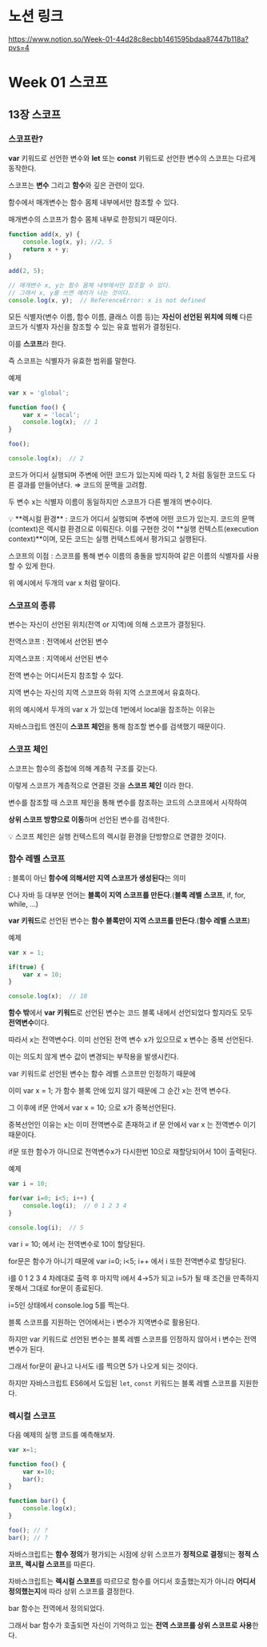 # 노션 링크
https://www.notion.so/Week-01-44d28c8ecbb1461595bdaa87447b118a?pvs=4


# Week 01 스코프

## 13장 스코프

### 스코프란?

**var** 키워드로 선언한 변수와 **let** 또는 **const** 키워드로 선언한 변수의 스코프는 다르게 동작한다.

스코프는 **변수** 그리고 **함수**와 깊은 관련이 있다.

함수에서 매개변수는 함수 몸체 내부에서만 참조할 수 있다.

매개변수의 스코프가 함수 몸체 내부로 한정되기 때문이다.

```jsx
function add(x, y) {
	console.log(x, y); //2, 5
	return x + y;
}

add(2, 5);

// 매개변수 x, y는 함수 몸체 내부에서만 참조할 수 있다.
// 그래서 x, y를 쓰면 에러가 나는 것이다.
console.log(x, y);  // ReferenceError: x is not defined
```

모든 식별자(변수 이름, 함수 이름, 클래스 이름 등)는 **자신이 선언된 위치에 의해** 다른 코드가 식별자 자신을 참조할 수 있는 유효 범위가 결정된다.

이를 **스코프**라 한다.

즉 스코프는 식별자가 유효한 범위를 말한다.

예제

```jsx
var x = 'global';

function foo() {
	var x = 'local';
	console.log(x);  // 1
}

foo();

console.log(x);  // 2
```

코드가 어디서 실행되며 주변에 어떤 코드가 있는지에 따라 1, 2 처럼 동일한 코드도 다른 결과를 만들어낸다. ⇒ 코드의 문맥을 고려함.

두 변수 x는 식별자 이름이 동일하지만 스코프가 다른 별개의 변수이다.

<aside>
💡 **렉시컬 환경** : 코드가 어디서 실행되며 주변에 어떤 코드가 있는지.
코드의 문맥(context)은 렉시컬 환경으로 이뤄진다.
이를 구현한 것이 **실행 컨텍스트(execution context)**이며, 모든 코드는 실행 컨텍스트에서 평가되고 실행된다.

</aside>

스코프의 이점 : 스코프를 통해 변수 이름의 충돌을 방지하여 같은 이름의 식별자를 사용할 수 있게 한다.

위 예시에서 두개의 var x 처럼 말이다.

### 스코프의 종류

변수는 자신이 선언된 위치(전역 or 지역)에 의해 스코프가 결정된다.

전역스코프 : 전역에서 선언된 변수

지역스코프 : 지역에서 선언된 변수

전역 변수는 어디서든지 참조할 수 있다.

지역 변수는 자신의 지역 스코프와 하위 지역 스코프에서 유효하다.

위의 예시에서 두개의 var x 가 있는데 1번에서 local을 참조하는 이유는

자바스크립트 엔진이 **스코프 체인**을 통해 참조할 변수를 검색했기 때문이다.

### 스코프 체인

스코프는 함수의 중첩에 의해 계층적 구조를 갖는다.

이렇게 스코프가 계층적으로 연결된 것을 **스코프 체인** 이라 한다.

변수를 참조할 때 스코프 체인을 통해 변수를 참조하는 코드의 스코프에서 시작하여

**상위 스코프 방향으로 이동**하며 선언된 변수를 검색한다.

<aside>
💡 스코프 체인은 실행 컨텍스트의 렉시컬 환경을 단방향으로 연결한 것이다.

</aside>

### 함수 레벨 스코프

: 블록이 아닌 **함수에 의해서만 지역 스코프가 생성된다**는 의미

C나 자바 등 대부분 언어는 **블록이 지역 스코프를 만든다**.(**블록 레벨 스코프**, if, for, while, …)

**var 키워드**로 선언된 변수는 **함수 블록만이 지역 스코프를 만든다**.(**함수 레벨 스코프**)

예제

```jsx
var x = 1;

if(true) {
	var x = 10;
}

console.log(x);  // 10
```

**함수 밖**에서 **var 키워드**로 선언된 변수는 코드 블록 내에서 선언되었다 할지라도 모두 **전역변수**이다.

따라서 x는 전역변수다. 이미 선언된 전역 변수 x가 있으므로 x 변수는 중복 선언된다.

이는 의도치 않게 변수 값이 변경되는 부작용을 발생시킨다.

var 키워드로 선언된 변수는 함수 레벨 스코프만 인정하기 때문에

이미 var x = 1; 가 함수 블록 안에 있지 않기 때문에 그 순간 x는 전역 변수다.

그 이후에 if문 안에서 var x = 10; 으로 x가 중복선언된다.

중복선언인 이유는 x는 이미 전역변수로 존재하고 if 문 안에서 var x 는 전역변수 이기 때문이다.

if문 또한 함수가 아니므로 전역변수x가 다시한번 10으로 재할당되어서 10이 출력된다.

예제

```jsx
var i = 10;

for(var i=0; i<5; i++) {
	console.log(i);  // 0 1 2 3 4
}

console.log(i);  // 5
```

var i = 10; 에서 i는 전역변수로 10이 할당된다.

for문은 함수가 아니기 때문에 var i=0; i<5; i++ 에서 i 또한 전역변수로 할당된다.

i를 0 1 2 3 4 차례대로 출력 후 마지막 i에서 4→5가 되고 i=5가 될 때 조건을 만족하지 못해서 그대로 for문이 종료된다.

i=5인 상태에서 console.log 5를 찍는다.

블록 스코프를 지원하는 언어에서는 i 변수가 지역변수로 활용된다.

하지만 var 키워드로 선언된 변수는 블록 레벨 스코프를 인정하지 않아서 i 변수는 전역변수가 된다.

그래서 for문이 끝나고 나서도 i를 찍으면 5가 나오게 되는 것이다.

하지만 자바스크립트 ES6에서 도입된 `let`, `const` 키워드는 블록 레벨 스코프를 지원한다.

### 렉시컬 스코프

다음 예제의 실행 코드를 예측해보자.

```jsx
var x=1;

function foo() {
	var x=10;
	bar();
}

function bar() {
	console.log(x);
}

foo(); // ?
bar(); // ?
```

자바스크립트는 **함수 정의**가 평가되는 시점에 상위 스코프가 **정적으로 결정**되는 **정적 스코프, 렉시컬 스코프**를 따른다.

자바스크립트는 **렉시컬 스코프**를 따르므로 함수를 어디서 호출했는지가 아니라 **어디서 정의했는지**에 따라 상위 스코프를 결정한다.

bar 함수는 전역에서 정의되었다.

그래서 bar 함수가 호출되면 자신이 기억하고 있는 **전역 스코프를 상위 스코프로 사용**한다.